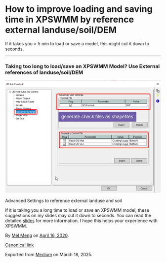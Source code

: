 # How to improve loading and saving time in XPSWMM by reference external landuse/soil/DEM

If it takes you > 5 min to load or save a model, this might cut it down to seconds.

---

### Taking too long to load/save an XPSWMM Model? Use External references of landuse/soil/DEM

![](images\1_Cs5-AwDpF_9h8c3-70YCsw.png)

Advanced Settings to reference external landuse and soil

If it is taking you a long time to load or save an XPSWMM model, these suggestions on my slides may cut it down to seconds. You can read the detailed [slides](https://docs.google.com/presentation/d/e/2PACX-1vRAPcOWF0DMWVmpweHoSpf9ZIZ8SIcQtbDJIKOSDJlIHkUxPitwtITfHqkjODnIAA/pub?start=false&loop=false&delayms=3000) for more information. I hope this helps your experience with XPSWMM.

By [Mel Meng](https://medium.com/@mel-meng-pe) on [April 16, 2020](https://medium.com/p/6c11c80f34ed).

[Canonical link](https://medium.com/@mel-meng-pe/how-to-improve-loading-and-saving-time-in-xpswmm-by-reference-external-landuse-soil-dem-6c11c80f34ed)

Exported from [Medium](https://medium.com) on March 18, 2025.